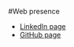 
#Web presence

- [LinkedIn page](https://www.linkedin.com/in/jankurs/)
- [GitHub page](https://github.com/kursjan)